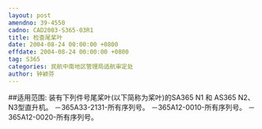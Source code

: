 ```yaml
---
layout: post
amendno: 39-4550
cadno: CAD2003-S365-03R1
title: 检查尾桨叶
date: 2004-08-24 00:00:00 +0800
effdate: 2004-08-24 00:00:00 +0800
tag: S365
categories: 民航中南地区管理局适航审定处
author: 钟颖芬
---
```


##适用范围:
装有下列件号尾桨叶(以下简称为桨叶)的SA365 N1 和 AS365 N2、
N3型直升机。 －365A33-2131-所有序列号。 －365A12-0010-所有序列号。 －365A12-0020-所有序列号。

